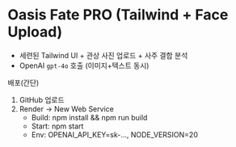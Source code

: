 # Oasis Fate PRO (Tailwind + Face Upload)
- 세련된 Tailwind UI + 관상 사진 업로드 + 사주 결합 분석
- OpenAI `gpt-4o` 호출 (이미지+텍스트 동시)

배포(간단)
1) GitHub 업로드
2) Render → New Web Service
   - Build: npm install && npm run build
   - Start: npm start
   - Env: OPENAI_API_KEY=sk-..., NODE_VERSION=20
